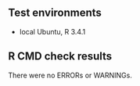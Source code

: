## Test environments
* local Ubuntu, R 3.4.1

## R CMD check results
There were no ERRORs or WARNINGs.

